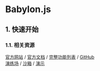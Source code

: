 # Babylon.js<!-- omit in toc -->

## 1. 快速开始

### 1.1. 相关资源

[官方网站](https://www.babylonjs.com) / [官方文档](https://doc.babylonjs.com) / [完整功能列表](https://www.babylonjs.com/specifications/) / [GitHub](https://github.com/BabylonJS)  
[演练场](https://playground.babylonjs.com) / [沙箱](https://sandbox.babylonjs.com) / [演示](https://www.babylonjs.com/community)
